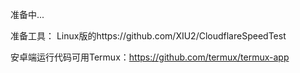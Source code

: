 准备中...

准备工具：
Linux版的https://github.com/XIU2/CloudflareSpeedTest

安卓端运行代码可用Termux：https://github.com/termux/termux-app

